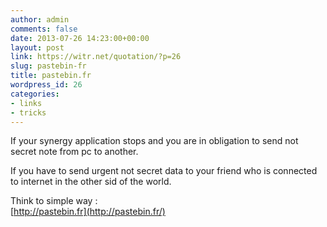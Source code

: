 ```yaml
---
author: admin
comments: false
date: 2013-07-26 14:23:00+00:00
layout: post
link: https://witr.net/quotation/?p=26
slug: pastebin-fr
title: pastebin.fr
wordpress_id: 26
categories:
- links
- tricks
---
```



  
If your synergy application stops and you are in obligation to send not secret note from pc to another.  
  
If you have to send urgent not secret data to your friend who is connected to internet in the other sid of the world.  
  
Think to simple way :  
[http://pastebin.fr](http://pastebin.fr/)

